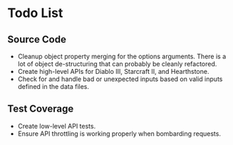 # Todo List

## Source Code

- Cleanup object property merging for the options arguments. There is a lot of object de-structuring that can probably be cleanly refactored.
- Create high-level APIs for Diablo III, Starcraft II, and Hearthstone.
- Check for and handle bad or unexpected inputs based on valid inputs defined in the data files.

## Test Coverage

- Create low-level API tests.
- Ensure API throttling is working properly when bombarding requests.